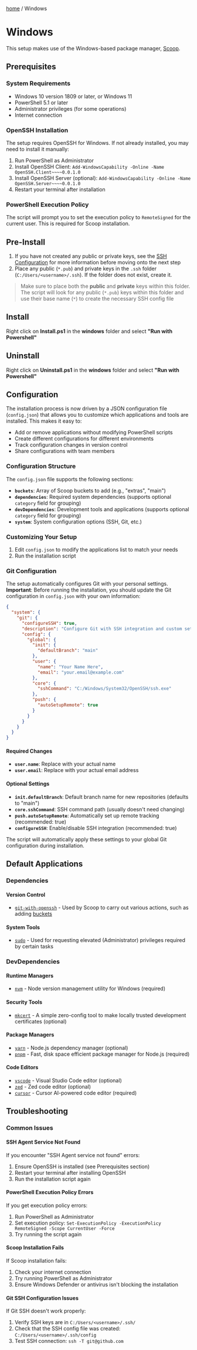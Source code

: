 [home](../README.md) / Windows
# Windows

This setup makes use of the Windows-based package manager, [Scoop](https://scoop.sh).

## Prerequisites

### System Requirements
- Windows 10 version 1809 or later, or Windows 11
- PowerShell 5.1 or later
- Administrator privileges (for some operations)
- Internet connection

### OpenSSH Installation
The setup requires OpenSSH for Windows. If not already installed, you may need to install it manually:

1. Run PowerShell as Administrator
2. Install OpenSSH Client: `Add-WindowsCapability -Online -Name OpenSSH.Client~~~~0.0.1.0`
3. Install OpenSSH Server (optional): `Add-WindowsCapability -Online -Name OpenSSH.Server~~~~0.0.1.0`
4. Restart your terminal after installation

### PowerShell Execution Policy
The script will prompt you to set the execution policy to `RemoteSigned` for the current user. This is required for Scoop installation.

## Pre-Install
1. If you have not created any public or private keys, see the [SSH Configuration](../README.md/#ssh-configuration) for more information before moving onto the next step
2. Place any public (`*.pub`) and private keys in the `.ssh` folder (`C:/Users/<username>/.ssh`). If the folder does not exist, create it. 

> Make sure to place both the **public** and **private** keys within this folder. The script will look for any public (`*.pub`) keys within this folder and use their base name (`*`) to create the necessary SSH config file


## Install

Right click on **Install.ps1** in the **windows** folder and select **"Run with Powershell"**

## Uninstall

Right click on **Uninstall.ps1** in the **windows** folder and select **"Run with Powershell"**

## Configuration

The installation process is now driven by a JSON configuration file (`config.json`) that allows you to customize which applications and tools are installed. This makes it easy to:

- Add or remove applications without modifying PowerShell scripts
- Create different configurations for different environments
- Track configuration changes in version control
- Share configurations with team members

### Configuration Structure

The `config.json` file supports the following sections:

- **`buckets`**: Array of Scoop buckets to add (e.g., "extras", "main")
- **`dependencies`**: Required system dependencies (supports optional `category` field for grouping)
- **`devDependencies`**: Development tools and applications (supports optional `category` field for grouping)
- **`system`**: System configuration options (SSH, Git, etc.)

### Customizing Your Setup

1. Edit `config.json` to modify the applications list to match your needs
2. Run the installation script

### Git Configuration

The setup automatically configures Git with your personal settings. **Important**: Before running the installation, you should update the Git configuration in `config.json` with your own information:

```json
{
  "system": {
    "git": {
      "configureSSH": true,
      "description": "Configure Git with SSH integration and custom settings",
      "config": {
        "global": {
          "init": {
            "defaultBranch": "main"
          },
          "user": {
            "name": "Your Name Here",
            "email": "your.email@example.com"
          },
          "core": {
            "sshCommand": "C:/Windows/System32/OpenSSH/ssh.exe"
          },
          "push": {
            "autoSetupRemote": true
          }
        }
      }
    }
  }
}
```

#### Required Changes
- **`user.name`**: Replace with your actual name
- **`user.email`**: Replace with your actual email address

#### Optional Settings
- **`init.defaultBranch`**: Default branch name for new repositories (defaults to "main")
- **`core.sshCommand`**: SSH command path (usually doesn't need changing)
- **`push.autoSetupRemote`**: Automatically set up remote tracking (recommended: true)
- **`configureSSH`**: Enable/disable SSH integration (recommended: true)

The script will automatically apply these settings to your global Git configuration during installation.

## Default Applications

### Dependencies

#### Version Control
- [`git-with-openssh`](https://scoop.sh/#/apps?q=git-with-openssh) - Used by Scoop to carry out various actions, such as adding [buckets](https://scoop.sh/#/buckets)

#### System Tools
- [`sudo`](https://scoop.sh/#/apps?q=sudo) - Used for requesting elevated (Administrator) privileges required by certain tasks

### DevDependencies

#### Runtime Managers
- [`nvm`](https://scoop.sh/#/apps?q=nvm) - Node version management utility for Windows (required)

#### Security Tools
- [`mkcert`](https://scoop.sh/#/apps?q=mkcert) - A simple zero-config tool to make locally trusted development certificates (optional)

#### Package Managers
- [`yarn`](https://scoop.sh/#/apps?q=yarn) - Node.js dependency manager (optional)
- [`pnpm`](https://scoop.sh/#/apps?q=pnpm) - Fast, disk space efficient package manager for Node.js (required)

#### Code Editors
- [`vscode`](https://scoop.sh/#/apps?q=vscode) - Visual Studio Code editor (optional)
- [`zed`](https://scoop.sh/#/apps?q=zed) - Zed code editor (optional)
- [`cursor`](https://scoop.sh/#/apps?q=cursor) - Cursor AI-powered code editor (required)

## Troubleshooting

### Common Issues

#### SSH Agent Service Not Found
If you encounter "SSH Agent service not found" errors:
1. Ensure OpenSSH is installed (see Prerequisites section)
2. Restart your terminal after installing OpenSSH
3. Run the installation script again

#### PowerShell Execution Policy Errors
If you get execution policy errors:
1. Run PowerShell as Administrator
2. Set execution policy: `Set-ExecutionPolicy -ExecutionPolicy RemoteSigned -Scope CurrentUser -Force`
3. Try running the script again

#### Scoop Installation Fails
If Scoop installation fails:
1. Check your internet connection
2. Try running PowerShell as Administrator
3. Ensure Windows Defender or antivirus isn't blocking the installation

#### Git SSH Configuration Issues
If Git SSH doesn't work properly:
1. Verify SSH keys are in `C:/Users/<username>/.ssh/`
2. Check that the SSH config file was created: `C:/Users/<username>/.ssh/config`
3. Test SSH connection: `ssh -T git@github.com`
